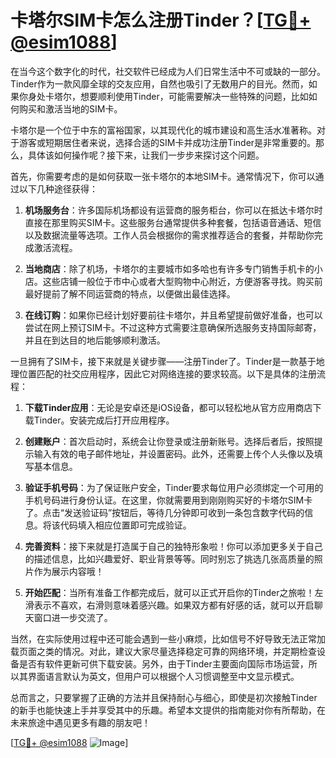 # 卡塔尔SIM卡怎么注册Tinder？[[TG💪+ @esim1088](https://t.me/s/esim1088)]

在当今这个数字化的时代，社交软件已经成为人们日常生活中不可或缺的一部分。Tinder作为一款风靡全球的交友应用，自然也吸引了无数用户的目光。然而，如果你身处卡塔尔，想要顺利使用Tinder，可能需要解决一些特殊的问题，比如如何购买和激活当地的SIM卡。

卡塔尔是一个位于中东的富裕国家，以其现代化的城市建设和高生活水准著称。对于游客或短期居住者来说，选择合适的SIM卡并成功注册Tinder是非常重要的。那么，具体该如何操作呢？接下来，让我们一步步来探讨这个问题。

首先，你需要考虑的是如何获取一张卡塔尔的本地SIM卡。通常情况下，你可以通过以下几种途径获得：

1. **机场服务台**：许多国际机场都设有运营商的服务柜台，你可以在抵达卡塔尔时直接在那里购买SIM卡。这些服务台通常提供多种套餐，包括语音通话、短信以及数据流量等选项。工作人员会根据你的需求推荐适合的套餐，并帮助你完成激活流程。

2. **当地商店**：除了机场，卡塔尔的主要城市如多哈也有许多专门销售手机卡的小店。这些店铺一般位于市中心或者大型购物中心附近，方便游客寻找。购买前最好提前了解不同运营商的特点，以便做出最佳选择。

3. **在线订购**：如果你已经计划好要前往卡塔尔，并且希望提前做好准备，也可以尝试在网上预订SIM卡。不过这种方式需要注意确保所选服务支持国际邮寄，并且在到达目的地后能够顺利激活。

一旦拥有了SIM卡，接下来就是关键步骤——注册Tinder了。Tinder是一款基于地理位置匹配的社交应用程序，因此它对网络连接的要求较高。以下是具体的注册流程：

1. **下载Tinder应用**：无论是安卓还是iOS设备，都可以轻松地从官方应用商店下载Tinder。安装完成后打开应用程序。

2. **创建账户**：首次启动时，系统会让你登录或注册新账号。选择后者后，按照提示输入有效的电子邮件地址，并设置密码。此外，还需要上传个人头像以及填写基本信息。

3. **验证手机号码**：为了保证账户安全，Tinder要求每位用户必须绑定一个可用的手机号码进行身份认证。在这里，你就需要用到刚刚购买好的卡塔尔SIM卡了。点击“发送验证码”按钮后，等待几分钟即可收到一条包含数字代码的信息。将该代码填入相应位置即可完成验证。

4. **完善资料**：接下来就是打造属于自己的独特形象啦！你可以添加更多关于自己的描述信息，比如兴趣爱好、职业背景等等。同时别忘了挑选几张高质量的照片作为展示内容哦！

5. **开始匹配**：当所有准备工作都完成后，就可以正式开启你的Tinder之旅啦！左滑表示不喜欢，右滑则意味着感兴趣。如果双方都有好感的话，就可以开启聊天窗口进一步交流了。

当然，在实际使用过程中还可能会遇到一些小麻烦，比如信号不好导致无法正常加载页面之类的情况。对此，建议大家尽量选择稳定可靠的网络环境，并定期检查设备是否有软件更新可供下载安装。另外，由于Tinder主要面向国际市场运营，所以其界面语言默认为英文，但用户可以根据个人习惯调整至中文显示模式。

总而言之，只要掌握了正确的方法并且保持耐心与细心，即使是初次接触Tinder的新手也能快速上手并享受其中的乐趣。希望本文提供的指南能对你有所帮助，在未来旅途中遇见更多有趣的朋友吧！

[[TG💪+ @esim1088](https://t.me/s/esim1088) ![Image](https://i.postimg.cc/4NQfJmqS/Snipaste-2025-05-13-00-14-12.png)]